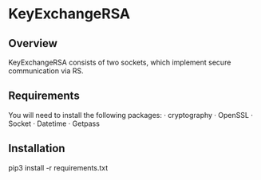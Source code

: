 # KeyExchangeRSA
## Overview
KeyExchangeRSA consists of two sockets, which implement secure communication via RS.

## Requirements
You will need to install the following packages:
· cryptography
· OpenSSL
· Socket
· Datetime
· Getpass

## Installation
 pip3 install -r requirements.txt
